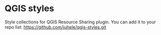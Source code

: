 # QGIS styles

Style collections for QGIS Resource Sharing plugin. You can add it to your repo list: https://github.com/juhele/qgis-styles.git
